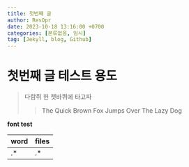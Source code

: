 ```yaml
---
title: 첫번째 글
author: ResOpr
date: 2023-10-18 13:16:00 +0700
categories: [분류없음, 임시]
tag: [Jekyll, blog, Github]
---
```


# 첫번째 글 테스트 용도
>다람쥐 헌 쳇바퀴에 타고파
>>The Quick Brown Fox Jumps Over The Lazy Dog

__font test__

| word     | files      |
|----------|------------|
|.*        |.*          |